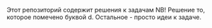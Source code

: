  Этот репозиторий содержит решения к задачам
 NB! Решение то, которое помечено буквой d. Остальное - просто идеи к задаче.
